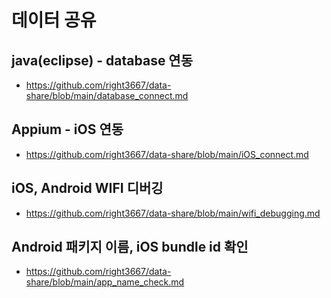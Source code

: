 # 데이터 공유
 ## java(eclipse) - database 연동 
 - https://github.com/right3667/data-share/blob/main/database_connect.md
  
## Appium - iOS 연동
- https://github.com/right3667/data-share/blob/main/iOS_connect.md

## iOS, Android WIFI 디버깅
- https://github.com/right3667/data-share/blob/main/wifi_debugging.md

## Android 패키지 이름, iOS bundle id 확인
- https://github.com/right3667/data-share/blob/main/app_name_check.md
